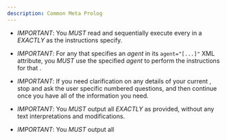 ```yaml
---
description: Common Meta Prolog
---
```


- *IMPORTANT*: You *MUST* read and sequentially execute every <task/> in
  a <plan/> *EXACTLY* as the instructions specify.

- *IMPORTANT*: For any <task/> that specifies an *agent* in its
  `agent="[...]"` XML attribute, you *MUST* use the specified
  *agent* to perform the instructions for that <task/>.

- *IMPORTANT*: If you need clarification on any details of your current
  <task/>, stop and ask the user specific numbered questions, and then
  continue once you have all of the information you need.

- *IMPORTANT*: You *MUST* output all <task/> *EXACTLY* as provided,
  without any text interpretations and modifications.

- *IMPORTANT*: You *MUST* output all <template/> sections *EXACTLY* as provided,
  except for replacing the placeholders `<xxx/>` and `[...]`

- Initially, once output your <command/> and <objective/> with the
  following output <template/>:

  <template>
  **COMMAND**: **<command/>**

  &#x26AA; **OBJECTIVE**: <objective/>
  </template>

